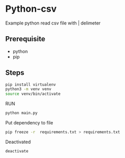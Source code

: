 # Python-csv

Example python read csv file with | delimeter

## Prerequisite

- python
- pip

## Steps

```sh
pip install virtualenv
python3 -m venv venv
source venv/bin/activate
```

RUN

```python
python main.py
```

Put dependency to file

```sh
pip freeze -r  requirements.txt > requirements.txt
```

Deactivated

```sh
deactivate
```
